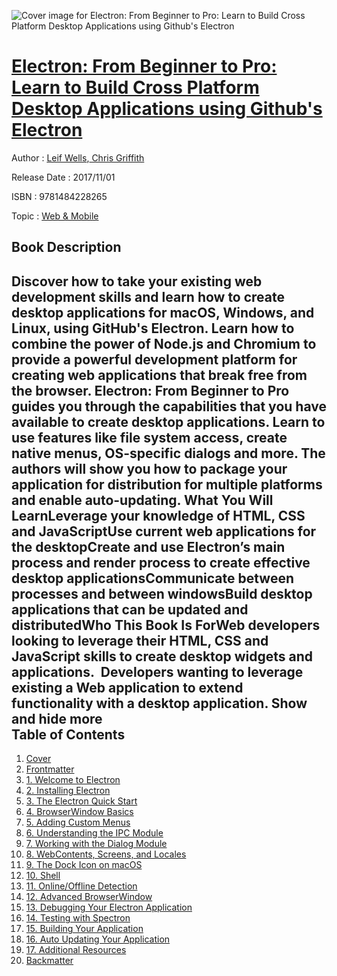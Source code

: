 ![Cover image for Electron: From Beginner to Pro: Learn to Build Cross Platform Desktop Applications using Github&#39;s Electron](https://imgdetail.ebookreading.net/cover/cover/web_mobile/EB9781484228265.jpg)

[Electron: From Beginner to Pro: Learn to Build Cross Platform Desktop Applications using Github&#39;s Electron](https://ebookreading.net/view/book/Electron%3A+From+Beginner+to+Pro%3A+Learn+to+Build+Cross+Platform+Desktop+Applications+using+Github%26%2339%3Bs+Electron-EB9781484228265_1.html "Electron: From Beginner to Pro: Learn to Build Cross Platform Desktop Applications using Github&#39;s Electron")
====================================================================================================================

Author : [Leif Wells](https://ebookreading.net/search/author/Leif+Wells),[ Chris Griffith](https://ebookreading.net/search/author/+Chris+Griffith)

Release Date : 2017/11/01

ISBN : 9781484228265

Topic : [Web & Mobile](https://ebookreading.net/search/category/web-mobile)

Book Description
-----------------

 Discover how to take your existing web development skills and learn how to create desktop applications for macOS, Windows, and Linux, using GitHub's Electron. Learn how to combine the power of Node.js and Chromium to provide a powerful development platform for creating web applications that break free from the browser.
Electron: From Beginner to Pro guides you through the capabilities that you have available to create desktop applications. Learn to use features like file system access, create native menus, OS-specific dialogs and more. The authors will show you how to package your application for distribution for multiple platforms and enable auto-updating.
What You Will LearnLeverage your knowledge of HTML, CSS and JavaScriptUse current web applications for the desktopCreate and use Electron’s main process and render process to create effective desktop applicationsCommunicate between processes and between windowsBuild desktop applications that can be updated and distributedWho This Book Is ForWeb developers looking to leverage their HTML, CSS and JavaScript skills to create desktop widgets and applications. 
Developers wanting to leverage existing a Web application to extend functionality with a desktop application.
        Show and hide more                
Table of Contents
-----------------

1. [Cover](https://ebookreading.net/view/book/Electron%3A+From+Beginner+to+Pro%3A+Learn+to+Build+Cross+Platform+Desktop+Applications+using+Github%26%2339%3Bs+Electron-EB9781484228265_1.html)
1. [Frontmatter](https://ebookreading.net/view/book/Electron%3A+From+Beginner+to+Pro%3A+Learn+to+Build+Cross+Platform+Desktop+Applications+using+Github%26%2339%3Bs+Electron-EB9781484228265_2.html)
1. [1. Welcome to Electron](https://ebookreading.net/view/book/Electron%3A+From+Beginner+to+Pro%3A+Learn+to+Build+Cross+Platform+Desktop+Applications+using+Github%26%2339%3Bs+Electron-EB9781484228265_3.html)
1. [2. Installing Electron](https://ebookreading.net/view/book/Electron%3A+From+Beginner+to+Pro%3A+Learn+to+Build+Cross+Platform+Desktop+Applications+using+Github%26%2339%3Bs+Electron-EB9781484228265_4.html)
1. [3. The Electron Quick Start](https://ebookreading.net/view/book/Electron%3A+From+Beginner+to+Pro%3A+Learn+to+Build+Cross+Platform+Desktop+Applications+using+Github%26%2339%3Bs+Electron-EB9781484228265_5.html)
1. [4. BrowserWindow Basics](https://ebookreading.net/view/book/Electron%3A+From+Beginner+to+Pro%3A+Learn+to+Build+Cross+Platform+Desktop+Applications+using+Github%26%2339%3Bs+Electron-EB9781484228265_6.html)
1. [5. Adding Custom Menus](https://ebookreading.net/view/book/Electron%3A+From+Beginner+to+Pro%3A+Learn+to+Build+Cross+Platform+Desktop+Applications+using+Github%26%2339%3Bs+Electron-EB9781484228265_7.html)
1. [6. Understanding the IPC Module](https://ebookreading.net/view/book/Electron%3A+From+Beginner+to+Pro%3A+Learn+to+Build+Cross+Platform+Desktop+Applications+using+Github%26%2339%3Bs+Electron-EB9781484228265_8.html)
1. [7. Working with the Dialog Module](https://ebookreading.net/view/book/Electron%3A+From+Beginner+to+Pro%3A+Learn+to+Build+Cross+Platform+Desktop+Applications+using+Github%26%2339%3Bs+Electron-EB9781484228265_9.html)
1. [8. WebContents, Screens, and Locales](https://ebookreading.net/view/book/Electron%3A+From+Beginner+to+Pro%3A+Learn+to+Build+Cross+Platform+Desktop+Applications+using+Github%26%2339%3Bs+Electron-EB9781484228265_10.html)
1. [9. The Dock Icon on macOS](https://ebookreading.net/view/book/Electron%3A+From+Beginner+to+Pro%3A+Learn+to+Build+Cross+Platform+Desktop+Applications+using+Github%26%2339%3Bs+Electron-EB9781484228265_11.html)
1. [10. Shell](https://ebookreading.net/view/book/Electron%3A+From+Beginner+to+Pro%3A+Learn+to+Build+Cross+Platform+Desktop+Applications+using+Github%26%2339%3Bs+Electron-EB9781484228265_12.html)
1. [11. Online/Offline Detection](https://ebookreading.net/view/book/Electron%3A+From+Beginner+to+Pro%3A+Learn+to+Build+Cross+Platform+Desktop+Applications+using+Github%26%2339%3Bs+Electron-EB9781484228265_13.html)
1. [12. Advanced BrowserWindow](https://ebookreading.net/view/book/Electron%3A+From+Beginner+to+Pro%3A+Learn+to+Build+Cross+Platform+Desktop+Applications+using+Github%26%2339%3Bs+Electron-EB9781484228265_14.html)
1. [13. Debugging Your Electron Application](https://ebookreading.net/view/book/Electron%3A+From+Beginner+to+Pro%3A+Learn+to+Build+Cross+Platform+Desktop+Applications+using+Github%26%2339%3Bs+Electron-EB9781484228265_15.html)
1. [14. Testing with Spectron](https://ebookreading.net/view/book/Electron%3A+From+Beginner+to+Pro%3A+Learn+to+Build+Cross+Platform+Desktop+Applications+using+Github%26%2339%3Bs+Electron-EB9781484228265_16.html)
1. [15. Building Your Application](https://ebookreading.net/view/book/Electron%3A+From+Beginner+to+Pro%3A+Learn+to+Build+Cross+Platform+Desktop+Applications+using+Github%26%2339%3Bs+Electron-EB9781484228265_17.html)
1. [16. Auto Updating Your Application](https://ebookreading.net/view/book/Electron%3A+From+Beginner+to+Pro%3A+Learn+to+Build+Cross+Platform+Desktop+Applications+using+Github%26%2339%3Bs+Electron-EB9781484228265_18.html)
1. [17. Additional Resources](https://ebookreading.net/view/book/Electron%3A+From+Beginner+to+Pro%3A+Learn+to+Build+Cross+Platform+Desktop+Applications+using+Github%26%2339%3Bs+Electron-EB9781484228265_19.html)
1. [Backmatter](https://ebookreading.net/view/book/Electron%3A+From+Beginner+to+Pro%3A+Learn+to+Build+Cross+Platform+Desktop+Applications+using+Github%26%2339%3Bs+Electron-EB9781484228265_20.html)
